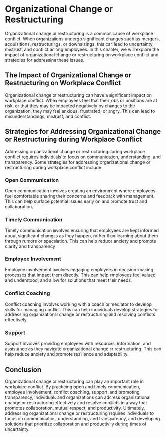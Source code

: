 # Organizational Change or Restructuring

Organizational change or restructuring is a common cause of workplace conflict. When organizations undergo significant changes such as mergers, acquisitions, restructurings, or downsizings, this can lead to uncertainty, mistrust, and conflict among employees. In this chapter, we will explore the impact of organizational change or restructuring on workplace conflict and strategies for addressing these issues.

## The Impact of Organizational Change or Restructuring on Workplace Conflict

Organizational change or restructuring can have a significant impact on workplace conflict. When employees feel that their jobs or positions are at risk, or that they may be impacted negatively by changes to the organization, they may feel anxious, frustrated, or angry. This can lead to misunderstandings, mistrust, and conflict.

## Strategies for Addressing Organizational Change or Restructuring during Workplace Conflict

Addressing organizational change or restructuring during workplace conflict requires individuals to focus on communication, understanding, and transparency. Some strategies for addressing organizational change or restructuring during workplace conflict include:

### Open Communication

Open communication involves creating an environment where employees feel comfortable sharing their concerns and feedback with management. This can help surface potential issues early on and promote trust and collaboration.

### Timely Communication

Timely communication involves ensuring that employees are kept informed about significant changes as they happen, rather than learning about them through rumors or speculation. This can help reduce anxiety and promote clarity and transparency.

### Employee Involvement

Employee involvement involves engaging employees in decision-making processes that impact them directly. This can help employees feel valued and understood, and allow for solutions that meet their needs.

### Conflict Coaching

Conflict coaching involves working with a coach or mediator to develop skills for managing conflict. This can help individuals develop strategies for addressing organizational change or restructuring and resolving conflicts effectively.

### Support

Support involves providing employees with resources, information, and assistance as they navigate organizational change or restructuring. This can help reduce anxiety and promote resilience and adaptability.

## Conclusion

Organizational change or restructuring can play an important role in workplace conflict. By practicing open and timely communication, employee involvement, conflict coaching, support, and promoting transparency, individuals and organizations can address organizational change or restructuring effectively and resolve conflicts in a way that promotes collaboration, mutual respect, and productivity. Ultimately, addressing organizational change or restructuring requires individuals to focus on communication, understanding, and transparency, and developing solutions that prioritize collaboration and productivity during times of uncertainty.
